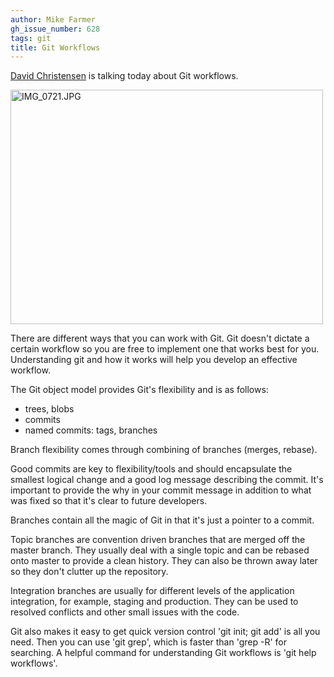 ```yaml
---
author: Mike Farmer
gh_issue_number: 628
tags: git
title: Git Workflows
---
```


[David Christensen](/team/david_christensen) is talking today about Git workflows.

<a href="http://www.flickr.com/photos/80083124@N08/7369039912/" title="IMG_0721.JPG by endpoint920, on Flickr"><img alt="IMG_0721.JPG" height="375" src="/blog/2012/06/13/git-workflows/image-0.jpeg" width="500"/></a>

There are different ways that you can work with Git. Git doesn't dictate a certain workflow so you are free to implement one that works best for you. Understanding git and how it works will help you develop an effective workflow.

The Git object model provides Git's flexibility and is as follows:

- trees, blobs
- commits
- named commits: tags, branches

Branch flexibility comes through combining of branches (merges, rebase).

Good commits are key to flexibility/tools and should encapsulate the smallest logical change and a good log message describing the commit. It's important to provide the why in your commit message in addition to what was fixed so that it's clear to future developers.

Branches contain all the magic of Git in that it's just a pointer to a commit.

Topic branches are convention driven branches that are merged off the master branch. They usually deal with a single topic and can be rebased onto master to provide a clean history. They can also be thrown away later so they don't clutter up the repository.

Integration branches are usually for different levels of the application integration, for example, staging and production. They can be used to resolved conflicts and other small issues with the code.

Git also makes it easy to get quick version control 'git init; git add' is all you need. Then you can use 'git grep', which is faster than 'grep -R' for searching. A helpful command for understanding Git workflows is 'git help workflows'.
